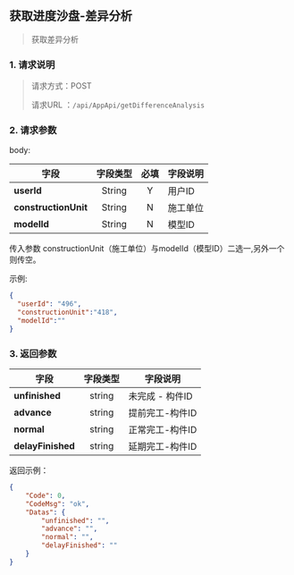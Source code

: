 ## 获取进度沙盘-差异分析

> 获取差异分析

### 1. 请求说明

> 请求方式：POST
>
> 请求URL ：`/api/AppApi/getDifferenceAnalysis`

### 2. 请求参数

body:

| 字段                 | 字段类型 | 必填 | 字段说明 |
| -------------------- | :------: | :--: | -------- |
| **userId**           |  String  |  Y   | 用户ID   |
| **constructionUnit** |  String  |  N   | 施工单位 |
| **modelId**          |  String  |  N   | 模型ID   |

传入参数 constructionUnit（施工单位）与modelId（模型ID）二选一,另外一个则传空。

示例:

```json
{
  "userId": "496",
  "constructionUnit":"418",
  "modelId":""
}
```

### 3. 返回参数

| 字段                   | 字段类型 | 字段说明                                                     |
| ---------------------- | :------: | ------------------------------------------------------------ |
| **unfinished** |  string  | 未完成 - 构件ID                                      |
| **advance** | string | 提前完工-构件ID |
| **normal** | string | 正常完工-构件ID |
| **delayFinished** | string | 延期完工-构件ID |


返回示例：

```json
{
    "Code": 0, 
    "CodeMsg": "ok", 
    "Datas": {
        "unfinished": "", 
        "advance": "", 
        "normal": "", 
        "delayFinished": ""
    }
}
```
